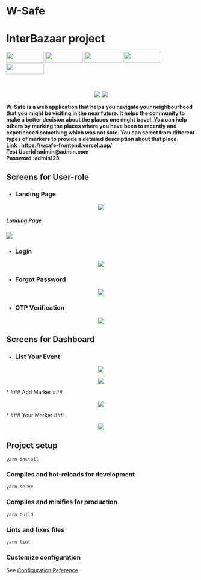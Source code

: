 # W-Safe 

# InterBazaar project

<p float="left">
  <img src="https://img.shields.io/badge/Vue.js-35495E?style=for-the-badge&logo=vuedotjs&logoColor=4FC08D" height="28" width="100" />
  <img src="https://img.shields.io/badge/Node.js-43853D?style=for-the-badge&logo=node.js&logoColor=white" height="28" width="100" />
  <img src="https://img.shields.io/badge/Express.js-000000?style=for-the-badge&logo=express&logoColor=white" height="28" width="100" />
  <img src="https://img.shields.io/badge/MongoDB-4EA94B?style=for-the-badge&logo=mongodb&logoColor=white" height="28" width="100" />
  <img src="https://img.shields.io/badge/JavaScript-F7DF1E?style=for-the-badge&logo=javascript&logoColor=black" height="28" width="100" />
</p>

<br/>
<p align="center">
  <img src="Project_snapshots/dashboard.PNG">
  <img src="Project_snapshots/Lighthouse_stats.PNG">
</p>
<b>
  W-Safe is a web application that helps you navigate your
                  neighbourhood that you might be visiting in the near future.
                  It helps the community to make a better decision about the
                  places one might travel.
  You can help others by marking the places where you have been
                  to recently and experienced something which was not safe. You
                  can select from different types of markers to provide a
                  detailed description about that place.
  <br/>
  Link : https://wsafe-frontend.vercel.app/
  <br/>
Test UserId :admin@admin.com
  <br/>
Password    :admin123   
</b>


## Screens for User-role

* ### Landing Page ### 
<p align="center">
  <img src="Project_snapshots/Home.PNG">
  <h5>Landing Page</h5>
  <img src="Project_snapshots/Login.PNG">
</p>

* ### Login ###
<p align="center">
  <img src="Project_snapshots/Login.PNG">
</p>

* ### Forgot Password ###
<p align="center">
  <img src="Project_snapshots/forgotpassword.PNG">
</p>

* ### OTP Verification ###
<p align="center">
  <img src="Project_snapshots/otpVerification.PNG">
</p>

## Screens for Dashboard

* ### List Your Event ### 
<p align="center">
  <img src="Project_snapshots/dashboard.PNG">
</p>
<p align="center">
  <img src="Project_snapshots/dashboard2.PNG">
</p>
* ### Add Marker ### 
<p align="center">
  <img src="Project_snapshots/addmarker.PNG">
</p>
* ### Your Marker ### 
<p align="center">
  <img src="Project_snapshots/yourmarkers.PNG">
</p>

## Project setup
```
yarn install
```

### Compiles and hot-reloads for development
```
yarn serve
```

### Compiles and minifies for production
```
yarn build
```

### Lints and fixes files
```
yarn lint
```

### Customize configuration
See [Configuration Reference](https://cli.vuejs.org/config/).
